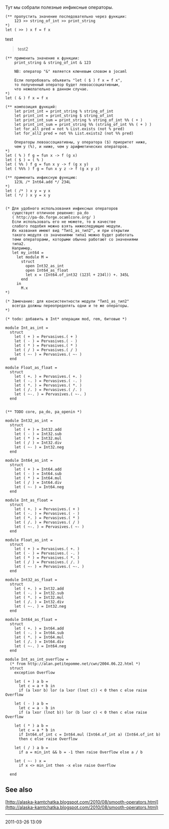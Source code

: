 Тут мы собрали полезные инфиксные операторы.

    (** пропустить значение последовательно через функции:
        123 >> string_of_int >> print_string
    *)
    let ( >> ) x f = f x

test
> test2

    (** применить значение к функции:
        print_string & string_of_int & 123

        NB: оператор "&" является ключевым словом в jocaml

        Если попробовать объявить "let ( $ ) f x = f x",
        то полученный оператор будет левоассоциативным,
        что нежелательно в данном случае.
    *)
    let ( & ) f x = f x

    (** композиция функций:
        let print_int = print_string % string_of_int
        let print_int = print_string $ string_of_int
        let print_int_sum = print_string % string_of_int %% ( + )
        let print_int_sum = print_string %% (string_of_int %% ( + ) )
        let for_all pred = not % List.exists (not % pred)
        let for_all2 pred = not %% List.exists2 (not %% pred)

        Операторы левоассоциативны, у оператора ($) приоритет ниже,
        чем у (%), и ниже, чем у арифметических операторов.
    *)
    let ( % ) f g = fun x -> f (g x)
    let ( $ ) = ( % )
    let ( %% ) f g = fun x y -> f (g x y)
    let ( %%% ) f g = fun x y z -> f (g x y z)

    (** применить инфиксную функцию:
        123L /* Int64.add */ 234L
    *)
    let ( /* ) x y = y x
    let ( */ ) x y = x y


    (* Для удобного использования инфиксных операторов
       существует отличное решение: pa_do
       ( http://pa-do.forge.ocamlcore.org/ )
       Если использовать его не можете, то в качестве
       слабого подобия можно взять нижеследующие модули.
       Их названия имеют вид "Тип1_as_тип2", и при открытии
       такого модуля со значениями типа1 можно будет работать
       теми операторами, которыми обычно работают со значениями
       типа2.
       Например,
       let my_int64 =
         let module M =
           struct
             open Int32_as_int
             open Int64_as_float
             let x = (Int64.of_int32 (123l + 234l)) +. 345L
           end
         in
           M.x
    *)

    (* Замечание: для консистентности модули "Тип1_as_тип2"
       всегда должны переопределять одни и те же операторы.
    *)

    (* todo: добавить в Int* операции mod, rem, битовые *)

    module Int_as_int =
      struct
        let ( + ) = Pervasives.( + )
        let ( - ) = Pervasives.( - )
        let ( * ) = Pervasives.( * )
        let ( / ) = Pervasives.( / )
        let ( ~- ) = Pervasives.( ~- )
      end

    module Float_as_float =
      struct
        let ( +. ) = Pervasives.( +. )
        let ( -. ) = Pervasives.( -. )
        let ( *. ) = Pervasives.( *. )
        let ( /. ) = Pervasives.( /. )
        let ( ~-. ) = Pervasives.( ~-. )
      end


    (** TODO core, pa_do, pa_openin *)

    module Int32_as_int =
      struct
        let ( + ) = Int32.add
        let ( - ) = Int32.sub
        let ( * ) = Int32.mul
        let ( / ) = Int32.div
        let ( ~- ) = Int32.neg
      end

    module Int64_as_int =
      struct
        let ( + ) = Int64.add
        let ( - ) = Int64.sub
        let ( * ) = Int64.mul
        let ( / ) = Int64.div
        let ( ~- ) = Int64.neg
      end

    module Int_as_float =
      struct
        let ( +. ) = Pervasives.( + )
        let ( -. ) = Pervasives.( - )
        let ( *. ) = Pervasives.( * )
        let ( /. ) = Pervasives.( / )
        let ( ~-. ) = Pervasives.( ~- )
      end

    module Float_as_int =
      struct
        let ( + ) = Pervasives.( +. )
        let ( - ) = Pervasives.( -. )
        let ( * ) = Pervasives.( *. )
        let ( / ) = Pervasives.( /. )
        let ( ~- ) = Pervasives.( ~-. )
      end

    module Int32_as_float =
      struct
        let ( +. ) = Int32.add
        let ( -. ) = Int32.sub
        let ( *. ) = Int32.mul
        let ( /. ) = Int32.div
        let ( ~-. ) = Int32.neg
      end

    module Int64_as_float =
      struct
        let ( +. ) = Int64.add
        let ( -. ) = Int64.sub
        let ( *. ) = Int64.mul
        let ( /. ) = Int64.div
        let ( ~-. ) = Int64.neg
      end

    module Int_as_int_overflow =
      (* from http://alan.petitepomme.net/cwn/2004.06.22.html *)
      struct
        exception Overflow

        let ( + ) a b =
          let c = a + b in
          if (a lxor b) lor (a lxor (lnot c)) < 0 then c else raise Overflow

        let ( - ) a b =
          let c = a - b in
          if (a lxor (lnot b)) lor (b lxor c) < 0 then c else raise Overflow

        let ( * ) a b =
          let c = a * b in
          if Int64.of_int c = Int64.mul (Int64.of_int a) (Int64.of_int b)
          then c else raise Overflow

        let ( / ) a b =
          if a = min_int && b = -1 then raise Overflow else a / b

        let ( ~- ) x =
          if x <> min_int then -x else raise Overflow

      end

## See also

[http://alaska-kamtchatka.blogspot.com/2010/08/smooth-operators.html](http://alaska-kamtchatka.blogspot.com/2010/08/smooth-operators.html)

* * * * *

2011-03-26 13:09
